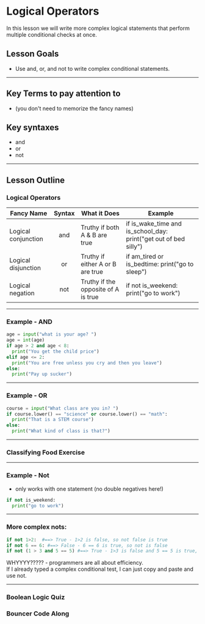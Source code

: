 # Logical Operators
In this lesson we will write more complex logical statements that perform multiple conditional checks at once.
## Lesson Goals
- Use and, or, and not to write complex conditional statements.


---

## Key Terms to pay attention to
- (you don't need to memorize the fancy names)

## Key syntaxes
- and
- or
- not


---

## Lesson Outline
### Logical Operators

| Fancy Name          | Syntax | What it Does                        | Example                                                             |
|---------------------|:------:|-------------------------------------|---------------------------------------------------------------------|
| Logical conjunction |   and  | Truthy if both A & B are true       | if is_wake_time and is_school_day:    print("get out of bed silly") |
| Logical disjunction |   or   | Truthy if either A or B are true    | if am_tired or is_bedtime:    print("go to sleep")                  |
| Logical negation    |   not  | Truthy if the opposite of A is true | if not is_weekend:    print("go to work")                           |


---

### Example - AND
```python
age = input("what is your age? ")
age = int(age)
if age > 2 and age < 8:
  print("You get the child price")
elif age <= 2:
  print("You are free unless you cry and then you leave")
else:
  print("Pay up sucker")
```


---

### Example - OR
```python
course = input("What class are you in? ")
if course.lower() == "science" or course.lower() == "math":
  print("That is a STEM course")
else:
  print("What kind of class is that?")
```


---

### Classifying Food Exercise


---

### Example - Not
- only works with one statement (no double negatives here!)
```python
if not is_weekend:
  print("go to work")
```


----

### More complex nots:
```python
if not 1>2:  #==> True - 1>2 is false, so not false is true
if not 6 == 6: #==> False - 6 == 6 is true, so not is false
if not (1 > 3 and 5 == 5) #==> True - 1>3 is false and 5 == 5 is true, so that's false, opposite of false is true
```
WHYYYY?????  - programmers are all about efficiency.  
If I already typed a complex conditional test, I can just copy and paste and use not.


----

### Boolean Logic Quiz


### Bouncer Code Along